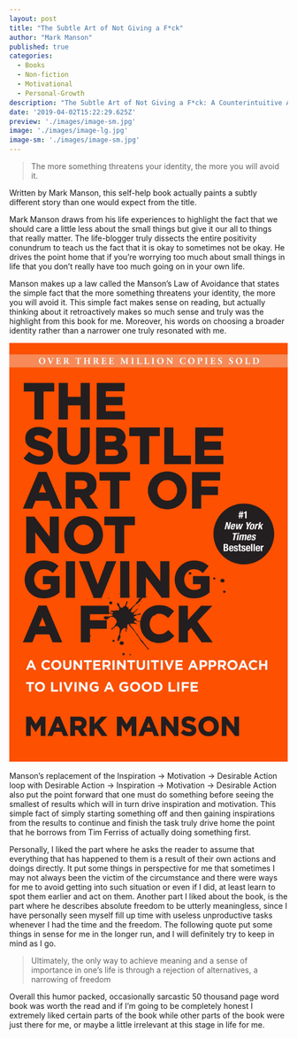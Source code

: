 ```yaml
---
layout: post
title: "The Subtle Art of Not Giving a F*ck"
author: "Mark Manson"
published: true
categories:
  - Books
  - Non-fiction
  - Motivational
  - Personal-Growth
description: "The Subtle Art of Not Giving a F*ck: A Counterintuitive Approach to Living a Good Life is the FCC first book by blogger and author Mark Manson. In it Manson argues that life's struggles give it meaning, and that the mindless positivity of typical self-help books is neither practical nor helpful. It was a bestseller."
date: '2019-04-02T15:22:29.625Z'
preview: './images/image-sm.jpg'
image: './images/image-lg.jpg'
image-sm: './images/image-sm.jpg'
---
```

> The more something threatens your identity, the more you will avoid it.

Written by Mark Manson, this self-help book actually paints a subtly different story than one would expect from the title.

Mark Manson draws from his life experiences to highlight the fact that we should care a little less about the small things but give it our all to things that really matter. The life-blogger truly dissects the entire positivity conundrum to teach us the fact that it is okay to sometimes not be okay. He drives the point home that if you’re worrying too much about small things in life that you don’t really have too much going on in your own life.

Manson makes up a law called the Manson’s Law of Avoidance that states the simple fact that the more something threatens your identity, the more you will avoid it. This simple fact makes sense on reading, but actually thinking about it retroactively makes so much sense and truly was the highlight from this book for me. Moreover, his words on choosing a broader identity rather than a narrower one truly resonated with me.

![The Subtle Art of Not Giving a F*ck by Mark Manson](./images/image-lg.jpg)

Manson’s replacement of the Inspiration →  Motivation → Desirable Action loop with Desirable Action → Inspiration → Motivation → Desirable Action also put the point forward that one must do something before seeing the smallest of results which will in turn drive inspiration and motivation. This simple fact of simply starting something off and then gaining inspirations from the results to continue and finish the task truly drive home the point that he borrows from Tim Ferriss of actually doing something first.

Personally, I liked the part where he asks the reader to assume that everything that has happened to them is a result of their own actions and doings directly. It put some things in perspective for me that sometimes I may not always been the victim of the circumstance and there were ways for me to avoid getting into such situation or even if I did, at least learn to spot them earlier and act on them.
Another part I liked about the book, is the part where he describes absolute freedom to be utterly meaningless, since I have personally seen myself fill up time with useless unproductive tasks whenever I had the time and the freedom. The following quote put some things in sense for me in the longer run, and I will definitely try to keep in mind as I go.

> Ultimately, the only way to achieve meaning and a sense of importance in one’s life is through a rejection of alternatives, a narrowing of freedom

Overall this humor packed, occasionally sarcastic 50 thousand page word book was worth the read and if I’m going to be completely honest I extremely liked certain parts of the book while other parts of the book were just there for me, or maybe a little irrelevant at this stage in life for me.
